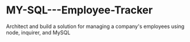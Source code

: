 # MY-SQL---Employee-Tracker
Architect and build a solution for managing a company's employees using node, inquirer, and MySQL
